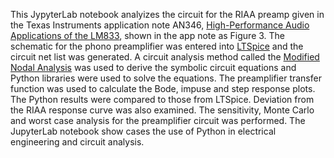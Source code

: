 This JypyterLab notebook analyizes the circuit for the RIAA preamp given in the Texas Instruments application note AN346, [High-Performance Audio Applications of the LM833](https://www.ti.com/lit/an/snoa586d/snoa586d.pdf), shown in the app note as Figure 3. The schematic for the phono preamplifier was entered into [LTSpice](https://www.analog.com/en/design-center/design-tools-and-calculators/ltspice-simulator.html) and the circuit net list was generated. A circuit analysis method called the [Modified Nodal Analysis](https://en.wikipedia.org/wiki/Modified_nodal_analysis) was used to derive the symbolic circuit equations and Python libraries were used to solve the equations. The preamplifier transfer function was used to calculate the Bode, impuse and step response plots. The Python results were compared to those from LTSpice. Deviation from the RIAA response curve was also examined. The sensitivity, Monte Carlo and worst case analysis for the preamplifier circuit was performed. The JupyterLab notebook show cases the use of Python in electrical engineering and circuit analysis.
